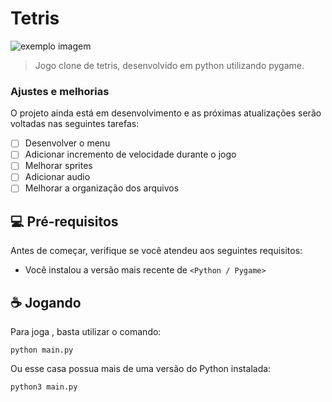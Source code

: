 # Tetris

<img src="https://drive.google.com/uc?id=1SW_nit5T4x-hlprFsnhMgixrPJmKZYth" alt="exemplo imagem">

> Jogo clone de tetris, desenvolvido em python utilizando pygame.

### Ajustes e melhorias

O projeto ainda está em desenvolvimento e as próximas atualizações serão voltadas nas seguintes tarefas:

- [ ] Desenvolver o menu
- [ ] Adicionar incremento de velocidade durante o jogo
- [ ] Melhorar sprites
- [ ] Adicionar audio
- [ ] Melhorar a organização dos arquivos

## 💻 Pré-requisitos

Antes de começar, verifique se você atendeu aos seguintes requisitos:
<!---Estes são apenas requisitos de exemplo. Adicionar, duplicar ou remover conforme necessário--->
* Você instalou a versão mais recente de `<Python / Pygame>`
<!-- * Você tem uma máquina `<Windows / Linux / Mac>`. Indique qual sistema operacional é compatível / não compatível. -->
<!-- * Você leu `<guia / link / documentação_relacionada_ao_projeto>`. -->


## ☕ Jogando <Tetris>

Para joga <Tetris>, basta utilizar o comando:
```
python main.py
```
 Ou esse casa possua mais de uma versão do Python instalada:
```
python3 main.py
```
